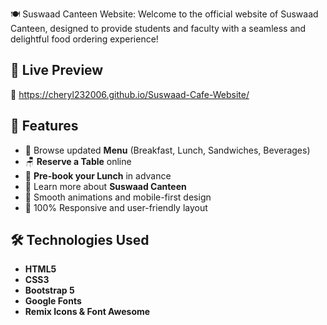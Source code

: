 🍽️ Suswaad Canteen Website: 
Welcome to the official website of Suswaad Canteen, designed to provide students and faculty with a seamless and delightful food ordering experience!

## 🚀 Live Preview
🔗 https://cheryl232006.github.io/Suswaad-Cafe-Website/

## 📌 Features
- 🧾 Browse updated **Menu** (Breakfast, Lunch, Sandwiches, Beverages)
- 🪑 **Reserve a Table** online
- 🥡 **Pre-book your Lunch** in advance
- 💬 Learn more about **Suswaad Canteen**
- 💖 Smooth animations and mobile-first design
- 📱 100% Responsive and user-friendly layout

## 🛠️ Technologies Used
- **HTML5**
- **CSS3**
- **Bootstrap 5**
- **Google Fonts**
- **Remix Icons & Font Awesome**
